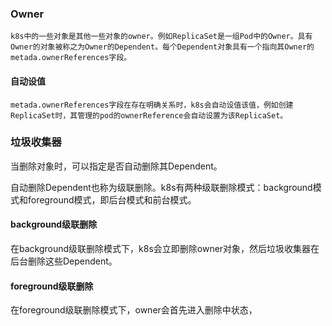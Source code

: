 ### Owner

    k8s中的一些对象是其他一些对象的owner。例如ReplicaSet是一组Pod中的Owner。具有Owner的对象被称之为Owner的Dependent。每个Dependent对象具有一个指向其Owner的metada.ownerReferences字段。

#### 自动设值

    metada.ownerReferences字段在存在明确关系时，k8s会自动设值该值，例如创建ReplicaSet时，其管理的pod的ownerReference会自动设置为该ReplicaSet。

### 垃圾收集器

当删除对象时，可以指定是否自动删除其Dependent。

自动删除Dependent也称为级联删除。k8s有两种级联删除模式：background模式和foreground模式，即后台模式和前台模式。

#### background级联删除

在background级联删除模式下，k8s会立即删除owner对象，然后垃圾收集器在后台删除这些Dependent。

#### foreground级联删除

在foreground级联删除模式下，owner会首先进入删除中状态，
